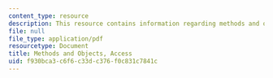 ```yaml
---
content_type: resource
description: This resource contains information regarding methods and objects, access.
file: null
file_type: application/pdf
resourcetype: Document
title: Methods and Objects, Access
uid: f930bca3-c6f6-c33d-c376-f0c831c7841c
---
```

